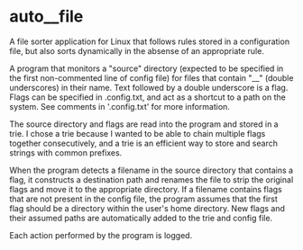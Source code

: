 # auto__file
A file sorter application for Linux that follows rules stored in a configuration file, but also sorts dynamically in the absense of an appropriate rule.

A program that monitors a "source" directory (expected to be specified in the first non-commented line of config file) for files that contain "__" (double underscores) in their name. Text followed by a double underscore is a flag. Flags can be specified in .config.txt, and act as a shortcut to a path on the system. See comments in '.config.txt' for more information.

The source directory and flags are read into the program and stored in a trie. I chose a trie because I wanted to be able to chain multiple flags together consecutively, and a trie is an efficient way to store and search strings with common prefixes.

When the program detects a filename in the source directory that contains a flag, it constructs a destination path and renames the file to strip the original flags and move it to the appropriate directory. If a filename contains flags that are not present in the config file, the program assumes that the first flag should be a directory within the user's home directory. New flags and their assumed paths are automatically added to the trie and config file.

Each action performed by the program is logged.
